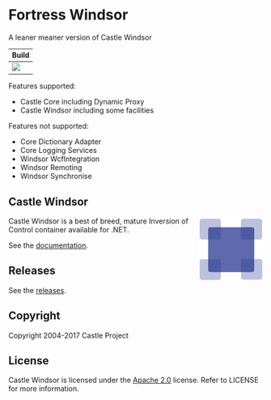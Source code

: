 # Fortress Windsor

A leaner meaner version of Castle Windsor


| Build |
|---------|
| <a href= "https://ci.appveyor.com/project/fir3pho3nixx/fortress.windsor"><img src="https://ci.appveyor.com/api/projects/status/843yxnhrj4eq5ef5/branch/master?svg=true" /></a> |

Features supported:

 - Castle Core including Dynamic Proxy
 - Castle Windsor including some facilities

 Features not supported: 

 - Core Dictionary Adapter 
 - Core Logging Services 
 - Windsor WcfIntegration 
 - Windsor Remoting
 - Windsor Synchronise

## Castle Windsor

<img align="right" src="docs/images/windsor-logo.png">

Castle Windsor is a best of breed, mature Inversion of Control container available for .NET.

See the [documentation](docs/README.md).

## Releases

See the [releases](https://github.com/castleproject/Windsor/releases).

## Copyright

Copyright 2004-2017 Castle Project

## License

Castle Windsor is licensed under the [Apache 2.0](http://opensource.org/licenses/Apache-2.0) license. Refer to LICENSE for more information.
